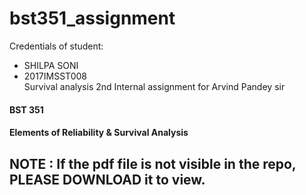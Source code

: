 # bst351_assignment

Credentials of student:  
- SHILPA SONI
- 2017IMSST008  
Survival analysis 2nd Internal assignment for Arvind Pandey sir  

#### BST 351
#### Elements of Reliability & Survival Analysis  

## NOTE : If the pdf file is not visible in the repo, PLEASE DOWNLOAD it to view.
